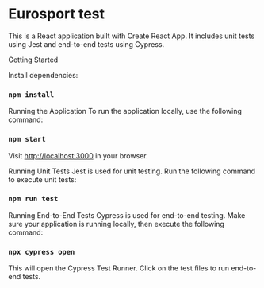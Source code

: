 # Eurosport test
This is a React application built with Create React App. It includes unit tests using Jest and end-to-end tests using Cypress.

Getting Started

Install dependencies:

### `npm install`

Running the Application
To run the application locally, use the following command:

### `npm start`
Visit [http://localhost:3000](http://localhost:3000) in your browser.

Running Unit Tests
Jest is used for unit testing. Run the following command to execute unit tests:

### `npm run test`


Running End-to-End Tests
Cypress is used for end-to-end testing. Make sure your application is running locally, then execute the following command:

### `npx cypress open`
This will open the Cypress Test Runner. Click on the test files to run end-to-end tests.


